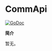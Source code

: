 # CommApi
[![GoDoc](https://godoc.org/github.com/TianQinS/commhttp?status.svg)](https://godoc.org/github.com/TianQinS/commhttp)

**简介**

暂无。